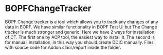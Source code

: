 # BOPFChangeTracker
BOPF Change tracker is a tool which allows you to track any changes of any data in BOPF. We have similar functionality in BOPF Test UI but The Change tracker is much stronger and generic.
Here we have 2 ways for installation of CT. The first one by ACP tool, the easiest way to install it. The second is for manuall installation, in this way you should create DDIC manually. Files with source code for Addon class/report inside the folder.
